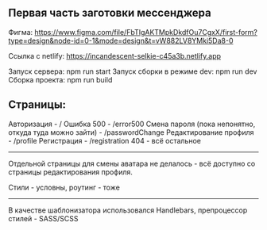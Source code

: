 ## Первая часть заготовки мессенджера

Фигма: https://www.figma.com/file/FbTIgAKTMpkDkdfOu7CgxX/first-form?type=design&node-id=0-1&mode=design&t=vW882LV8YMki5Da8-0

Ссылка с netlify: https://incandescent-selkie-c45a3b.netlify.app

Запуск сервера: npm run start
Запуск сборки в режиме dev: npm run dev
Сборка проекта: npm run build

## Страницы: 

Авторизация - / 
Ошибка 500 - /error500
Смена пароля (пока непонятно, откуда туда можно зайти) - /passwordChange
Редактирование профиля - /profile 
Регистрация - /registration 
404 - всё остальное

***

Отдельной страницы для смены аватара не делалось - всё доступно со страницы редактирования профиля.

Стили - условны, роутинг - тоже 

***

В качестве шаблонизатора использовался Handlebars, препроцессор стилей - SASS/SCSS
